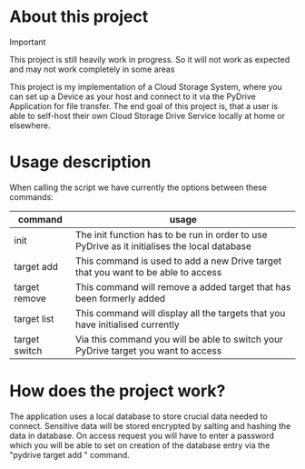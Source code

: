 # About this project

> [!IMPORTANT]
> This project is still heavily work in progress. So it will not work as expected and may not work completely in some areas

This project is my implementation of a Cloud Storage System, where you can set up a Device as your host and connect to it via the PyDrive Application for file transfer. The end goal of this project is, that a user is able to self-host their own Cloud Storage Drive Service locally at home or elsewhere.

# Usage description
When calling the script we have currently the options between these commands:

| command       | usage                                                                                            |
|---------------|--------------------------------------------------------------------------------------------------|
| init          | The init function has to be run in order to use PyDrive as it initialises the local database     |
| target add    | This command is used to add a new Drive target that you want to be able to access                |
| target remove | This command will remove a added target that has been formerly added                             |
| target list   | This command will display all the targets that you have initialised currently                    |
| target switch | Via this command you will be able to switch your PyDrive target you want to access               |

# How does the project work?

The application uses a local database to store crucial data needed to connect. Sensitive data will be stored encrypted by salting and hashing the data in database. On access request you will have to enter a password which you will be able to set on creation of the database entry via the "pydrive target add <location>" command.
